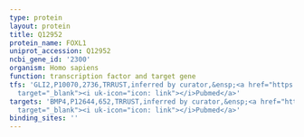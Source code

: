 ```yaml
---
type: protein
layout: protein
title: Q12952
protein_name: FOXL1
uniprot_accession: Q12952
ncbi_gene_id: '2300'
organism: Homo sapiens
function: transcription factor and target gene
tfs: 'GLI2,P10070,2736,TRRUST,inferred by curator,&ensp;<a href="https://www.ncbi.nlm.nih.gov/pubmed/?term=19360354%5Buid%5D"
  target="_blank"><i uk-icon="icon: link"></i>Pubmed</a>'
targets: 'BMP4,P12644,652,TRRUST,inferred by curator,&ensp;<a href="https://www.ncbi.nlm.nih.gov/pubmed/?term=17873379%5Buid%5D"
  target="_blank"><i uk-icon="icon: link"></i>Pubmed</a>'
binding_sites: ''
---
```

